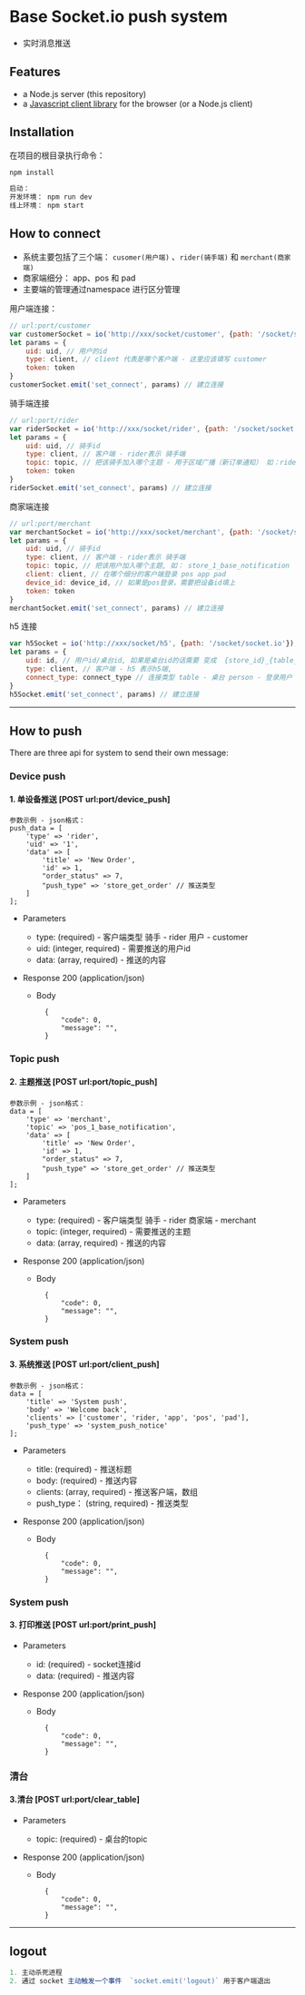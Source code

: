 # Base Socket.io push system

- 实时消息推送

## Features

- a Node.js server (this repository)
- a [Javascript client library](https://github.com/socketio/socket.io-client) for the browser (or a Node.js client)


## Installation

在项目的根目录执行命令：
```bash
npm install

启动：
开发环境： npm run dev
线上环境： npm start
```

## How to connect

- 系统主要包括了三个端： `cusomer(用户端)` 、`rider(骑手端)` 和 `merchant(商家端)`
- 商家端细分： app、pos 和 pad
- 主要端的管理通过namespace 进行区分管理

用户端连接：

```js
// url:port/customer
var customerSocket = io('http://xxx/socket/customer', {path: '/socket/socket.io'});
let params = {
    uid: uid, // 用户的id
    type: client, // client 代表是哪个客户端 - 这里应该填写 customer
    token: token
}
customerSocket.emit('set_connect', params) // 建立连接
```

骑手端连接

```js
// url:port/rider
var riderSocket = io('http://xxx/socket/rider', {path: '/socket/socket.io'});
let params = {
    uid: uid, // 骑手id
    type: client, // 客户端 - rider表示 骑手端
    topic: topic, // 把该骑手加入哪个主题 - 用于区域广播（新订单通知） 如：rider_Tianhe_Qu_notification
    token: token
}
riderSocket.emit('set_connect', params) // 建立连接
```

商家端连接

```js
// url:port/merchant
var merchantSocket = io('http://xxx/socket/merchant', {path: '/socket/socket.io'});
let params = {
    uid: uid, // 骑手id
    type: client, // 客户端 - rider表示 骑手端
    topic: topic, // 把该用户加入哪个主题, 如： store_1_base_notification
    client: client, // 在哪个细分的客户端登录 pos app pad
    device_id: device_id, // 如果是pos登录，需要把设备id填上
    token: token
}
merchantSocket.emit('set_connect', params) // 建立连接
```

h5 连接

```js
var h5Socket = io('http://xxx/socket/h5', {path: '/socket/socket.io'});
let params = {
    uid: id, // 用户id/桌台id, 如果是桌台id的话需要 变成  {store_id}_{table_id} 这种格式
    type: client, // 客户端 - h5 表示h5端,
    connect_type: connect_type // 连接类型 table - 桌台 person - 登录用户
}
h5Socket.emit('set_connect', params) // 建立连接

```

---

## How to push

There are three api for system to send their own message:

### Device push

#### 1. 单设备推送 [POST url:port/device_push]

```
参数示例 - json格式：
push_data = [
    'type' => 'rider',
    'uid' => '1',
    'data' => [
        'title' => 'New Order',
        'id' => 1,
        "order_status" => 7,
        "push_type" => 'store_get_order' // 推送类型
    ]
];
```

+ Parameters
    + type: (required) - 客户端类型 骑手 - rider  用户 - customer
    + uid: (integer, required) - 需要推送的用户id
    + data: (array, required) - 推送的内容

+ Response 200 (application/json)
    + Body

            {
                "code": 0,
                "message": "",
            }

### Topic push

#### 2. 主题推送 [POST url:port/topic_push]

```
参数示例 - json格式：
data = [
    'type' => 'merchant',
    'topic' => 'pos_1_base_notification',
    'data' => [
        'title' => 'New Order',
        'id' => 1,
        "order_status" => 7,
        "push_type" => 'store_get_order' // 推送类型
    ]
];
```

+ Parameters
    + type: (required) - 客户端类型 骑手 - rider  商家端 - merchant
    + topic: (integer, required) - 需要推送的主题
    + data: (array, required) - 推送的内容

+ Response 200 (application/json)
    + Body

            {
                "code": 0,
                "message": "",
            }

### System push

#### 3. 系统推送 [POST url:port/client_push]

```
参数示例 - json格式：
data = [
    'title' => 'System push',
    'body' => 'Welcome back',
    'clients' => ['customer', 'rider, 'app', 'pos', 'pad'],
    'push_type' => 'system_push_notice'
];
```

+ Parameters
    + title: (required) - 推送标题
    + body: (required) - 推送内容
    + clients: (array, required) - 推送客户端，数组
    + push_type： (string, required) - 推送类型

+ Response 200 (application/json)
    + Body

            {
                "code": 0,
                "message": "",
            }


### System push

#### 3. 打印推送 [POST url:port/print_push]

+ Parameters
    + id: (required) - socket连接id
    + data: (required) - 推送内容

+ Response 200 (application/json)
    + Body

            {
                "code": 0,
                "message": "",
            }

### 清台

#### 3.清台 [POST url:port/clear_table]

+ Parameters
    + topic: (required) - 桌台的topic

+ Response 200 (application/json)
    + Body

            {
                "code": 0,
                "message": "",
            }
---
## logout 

```js
1. 主动杀死进程
2. 通过 socket 主动触发一个事件  `socket.emit('logout)` 用于客户端退出
```